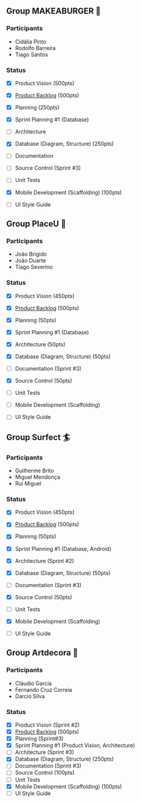 ## Group MAKEABURGER 🍔
### Participants
* Cidália Pinto
* Rodolfo Barreira
* Tiago Santos
### Status
- [X] Product Vision (500pts)
- [X] [Product Backlog](https://trello.com/b/x0xC5LxZ/projeto-sistemas-de-informa%C3%A7%C3%A3o) (500pts)
- [X] Planning (250pts)
- [X] Sprint Planning #1 (Database) 
- [ ] Architecture
- [X] Database (Diagram, Structure) (250pts)
- [ ] Documentation
- [ ] Source Control (Sprint #3)
- [ ] Unit Tests
- [X] Mobile Development (Scaffolding) (100pts)
- [ ] UI Style Guide


## Group PlaceU 🏢
### Participants
* João Brigido
* João Duarte
* Tiago Severino
### Status
- [X] Product Vision (450pts)
- [X] [Product Backlog](https://trello.com/b/BZ04vLFb/projecto-placeu) (500pts)
- [X] Planning (50pts)
- [X] Sprint Planning #1 (Database) 
- [X] Architecture (50pts)
- [X] Database (Diagram, Structure) (50pts)
- [ ] Documentation (Sprint #3)
- [X] Source Control (50pts)
- [ ] Unit Tests
- [ ] Mobile Development (Scaffolding)
- [ ] UI Style Guide


## Group Surfect 🏄
### Participants
* Guilherme Brito
* Miguel Mendonça
* Rui Miguel
### Status
- [X] Product Vision (450pts)
- [X] [Product Backlog](https://trello.com/b/Ck5mds3X/surfect-final-project) (500pts)
- [X] Planning (50pts)
- [X] Sprint Planning #1 (Database, Android) 
- [X] Architecture (Sprint #2)
- [X] Database (Diagram, Structure) (50pts)
- [ ] Documentation (Sprint #3)
- [X] Source Control (50pts)
- [ ] Unit Tests
- [X] Mobile Development (Scaffolding)
- [ ] UI Style Guide


## Group Artdecora 🎨
### Participants
* Cláudio Garcia
* Fernando Cruz Correia
* Darcio Silva
### Status
- [X] Product Vision (Sprint #2)
- [X] [Product Backlog](https://trello.com/b/rIw4QoOD/projeto-final-de-curso) (500pts)
- [X] Planning (Sprint#3)
- [X] Sprint Planning #1 (Product Vision, Architecture) 
- [ ] Architecture (Sprint #3)
- [X] Database (Diagram, Structure) (250pts)
- [ ] Documentation (Sprint #3)
- [ ] Source Control (100pts)
- [ ] Unit Tests
- [X] Mobile Development (Scaffolding) (100pts)
- [ ] UI Style Guide

